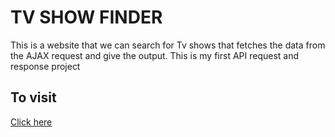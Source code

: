 # TV SHOW FINDER

This is a website that we can search for Tv shows that fetches the data from the AJAX request and give the output. This is my first API request and response project 

## To visit

[Click here](https://vicky-at-web.github.io/tvshow/tv.html)
